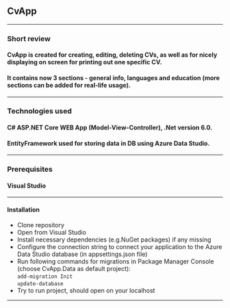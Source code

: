## CvApp
---
### Short review
#### CvApp is created for creating, editing, deleting CVs, as well as for nicely displaying on screen for printing out one specific CV. 
#### It contains now 3 sections - general info, languages and education (more sections can be added for real-life usage).
---
### Technologies used
#### C# ASP.NET Core WEB App (Model-View-Controller), .Net version 6.0.
#### EntityFramework used for storing data in DB using Azure Data Studio.
---
### Prerequisites
#### Visual Studio
---
#### Installation
* Clone repository
* Open from Visual Studio
* Install necessary dependencies (e.g.NuGet packages) if any missing
* Configure the connection string to connect your application to the Azure Data Studio database (in appsettings.json file)
* Run following commands for migrations in Package Manager Console (choose CvApp.Data as default project):<br>
  ` add-migration Init ` <br>
  ` update-database `
* Try to run project, should open on your localhost
---
